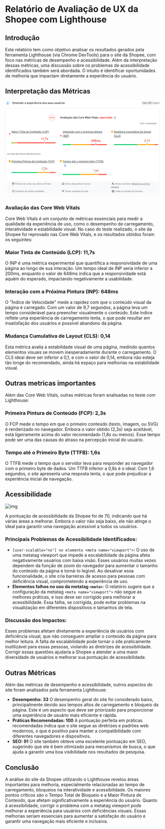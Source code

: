 # Relatório de Avaliação de UX da Shopee com Lighthouse

## Introdução
Este relatório tem como objetivo analisar os resultados gerados pela ferramenta Lighthouse (via Chrome DevTools) para o site da Shopee, com foco nas métricas de desempenho e acessibilidade. Além da interpretação dessas métricas, uma discussão sobre os problemas de acessibilidade identificados também será abordada. O intuito é identificar oportunidades de melhoria que impactam diretamente a experiência do usuário.

## Interpretação das Métricas

![img](https://github.com/abreulucass/IHC-Evaluation-Shopee/blob/main/docs/avaliacao_ux/Img/Metricas%203.png?raw=true)

### Avaliação das Core Web Vitals
Core Web Vitals é um conjunto de métricas essenciais para medir a qualidade da experiência de uso, como o desempenho de carregamento, interatividade e estabilidade visual. No caso do teste realizado, o site da Shopee foi reprovado nas Core Web Vitals, e os resultados obtidos foram os seguintes:

### Maior Tinta de Conteúdo (LCP): 11,7s
O INP é uma métrica experimental que quantifica a responsividade de uma página ao longo de sua interação. Um tempo ideal de INP seria inferior a 200ms, enquanto o valor de 648ms indica que a responsividade está aquém do esperado, impactando negativamente a usabilidade.

### Interação com a Próxima Pintura (INP): 648ms
O "Índice de Velocidade" mede a rapidez com que o conteúdo visual da página é carregado. Com um valor de 9,7 segundos, a página leva um tempo considerável para preencher visualmente o conteúdo. Este índice reflete uma experiência de carregamento lenta, o que pode resultar em insatisfação dos usuários e possível abandono da página.

### Mudança Cumulativa de Layout (CLS): 0,14
Esta métrica avalia a estabilidade visual de uma página, medindo quantos elementos visuais se movem inesperadamente durante o carregamento. O CLS ideal deve ser inferior a 0,1, e com o valor de 0,14, embora não esteja tão longe do recomendado, ainda há espaço para melhorias na estabilidade visual.

## Outras metricas importantes
Além das Core Web Vitals, outras métricas foram analisadas no teste com Lighthouse:

### Primeira Pintura de Conteúdo (FCP): 2,3s
O FCP mede o tempo em que o primeiro conteúdo (texto, imagem, ou SVG) é renderizado no navegador. Embora o valor obtido (2,3s) seja aceitável, está ligeiramente acima do valor recomendado (1,8s ou menos). Esse tempo pode ser uma das causas do atraso na percepção inicial do usuário.

### Tempo até o Primeiro Byte (TTFB): 1,6s
O TTFB mede o tempo que o servidor leva para responder ao navegador com o primeiro byte de dados. Um TTFB inferior a 0,8s é o ideal. Com 1,6 segundos, o site apresenta uma resposta lenta, o que pode prejudicar a experiência inicial de navegação.

## Acessibilidade

![img]()

A pontuação de acessibilidade da Shopee foi de 70, indicando que há várias áreas a melhorar. Embora o valor não seja baixo, ele não atinge o ideal para garantir uma navegação acessível a todos os usuários.

### Principais Problemas de Acessibilidade Identificados:
- `[user-scalable="no"] no elemento <meta name="viewport">`: O uso de uma metatag viewport que impede a escalabilidade da página afeta negativamente usuários com baixa visão. Esses usuários muitas vezes dependem da função de zoom do navegador para aumentar o tamanho do conteúdo da página e torná-lo legível. Ao desativar essa funcionalidade, o site cria barreiras de acesso para pessoas com deficiência visual, comprometendo a experiência de uso.
- **Elementos falhos no uso da metatag `<meta>`**: O relatório sugere que a configuração da metatag `<meta name="viewport">` não segue as melhores práticas, e isso deve ser corrigido para melhorar a acessibilidade. Essa falha, se corrigida, pode evitar problemas na visualização em diferentes dispositivos e tamanhos de tela.

### Discussão dos Impactos:
Esses problemas afetam diretamente a experiência de usuários com deficiência visual, que não conseguem ampliar o conteúdo da página para melhor leitura. A falta de escalabilidade pode tornar o site praticamente inutilizável para essas pessoas, violando as diretrizes de acessibilidade. Corrigir essas questões ajudaria a Shopee a atender a uma maior diversidade de usuários e melhorar sua pontuação de acessibilidade.

## Outras Métricas
Além das métricas de desempenho e acessibilidade, outros aspectos do site foram analisados pela ferramenta Lighthouse:
- **Desempenho: 33** O desempenho geral do site foi considerado baixo, principalmente devido aos tempos altos de carregamento e bloqueio da página. Este é um aspecto que deve ser priorizado para proporcionar uma experiência de usuário mais eficiente e rápida.
- **Práticas Recomendadas: 100** A pontuação perfeita em práticas recomendadas indica que o site segue as diretrizes e padrões web modernos, o que é positivo para manter a compatibilidade com diferentes navegadores e dispositivos.
- **SEO: 91** O site também obteve uma excelente pontuação em SEO, sugerindo que ele é bem otimizado para mecanismos de busca, o que ajuda a garantir uma boa visibilidade nos resultados de pesquisa.

## Conclusão
A análise do site da Shopee utilizando o Lighthouse revelou áreas importantes para melhoria, especialmente relacionadas ao tempo de carregamento, bloqueios na interatividade e acessibilidade. Os maiores pontos críticos são o Tempo Total de Bloqueio e a Maior Pintura de Conteúdo, que afetam significativamente a experiência do usuário. Quanto à acessibilidade, corrigir o problema com a metatag viewport pode melhorar a experiência para usuários com deficiências visuais. Essas melhorias seriam essenciais para aumentar a satisfação do usuário e garantir uma navegação mais eficiente e inclusiva.

